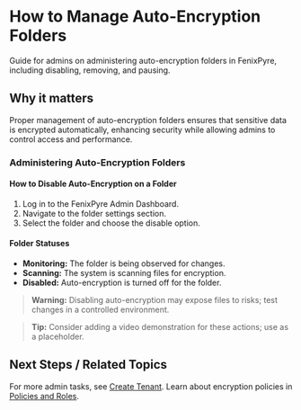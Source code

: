 # How to Manage Auto-Encryption Folders

Guide for admins on administering auto-encryption folders in FenixPyre, including disabling, removing, and pausing.


## Why it matters
Proper management of auto-encryption folders ensures that sensitive data is encrypted automatically, enhancing security while allowing admins to control access and performance.

### Administering Auto-Encryption Folders

#### How to Disable Auto-Encryption on a Folder

1. Log in to the FenixPyre Admin Dashboard.
2. Navigate to the folder settings section.
3. Select the folder and choose the disable option.

#### Folder Statuses

- **Monitoring:** The folder is being observed for changes.
- **Scanning:** The system is scanning files for encryption.
- **Disabled:** Auto-encryption is turned off for the folder.

> **Warning:** Disabling auto-encryption may expose files to risks; test changes in a controlled environment.

> **Tip:** Consider adding a video demonstration for these actions; use <!-- VIDEO: ./media/04-admin-guide/admin-actions.mp4 | Alt: Admin actions demo | Duration: 60s --> as a placeholder.

## Next Steps / Related Topics
For more admin tasks, see [Create Tenant](/03-setup-&-installation/create-tenant). Learn about encryption policies in [Policies and Roles](/02-core-concepts/policies-roles).
